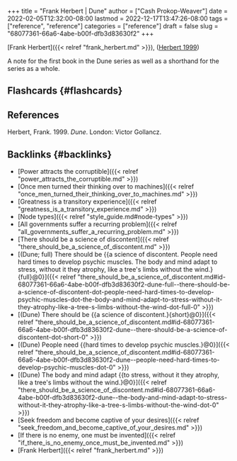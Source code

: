 +++
title = "Frank Herbert | Dune"
author = ["Cash Prokop-Weaver"]
date = 2022-02-05T12:32:00-08:00
lastmod = 2022-12-17T13:47:26-08:00
tags = ["reference", "reference"]
categories = ["reference"]
draft = false
slug = "68077361-66a6-4abe-b00f-dfb3d83630f2"
+++

[Frank Herbert]({{< relref "frank_herbert.md" >}}), (<a href="#citeproc_bib_item_1">Herbert 1999</a>)

A note for the first book in the Dune series as well as a shorthand for the series as a whole.


## Flashcards {#flashcards}

## References

<style>.csl-entry{text-indent: -1.5em; margin-left: 1.5em;}</style><div class="csl-bib-body">
  <div class="csl-entry"><a id="citeproc_bib_item_1"></a>Herbert, Frank. 1999. <i>Dune</i>. London: Victor Gollancz.</div>
</div>


## Backlinks {#backlinks}

-   [Power attracts the corruptible]({{< relref "power_attracts_the_corruptible.md" >}})
-   [Once men turned their thinking over to machines]({{< relref "once_men_turned_their_thinking_over_to_machines.md" >}})
-   [Greatness is a transitory experience]({{< relref "greatness_is_a_transitory_experience.md" >}})
-   [Node types]({{< relref "style_guide.md#node-types" >}})
-   [All governments suffer a recurring problem]({{< relref "all_governments_suffer_a_recurring_problem.md" >}})
-   [There should be a science of discontent]({{< relref "there_should_be_a_science_of_discontent.md" >}})
-   [(Dune; full) There should be {{a science of discontent. People need hard times to develop psychic muscles. The body and mind adapt to stress, without it they atrophy, like a tree's limbs without the wind.}{full}@0}]({{< relref "there_should_be_a_science_of_discontent.md#id-68077361-66a6-4abe-b00f-dfb3d83630f2-dune-full--there-should-be-a-science-of-discontent-dot-people-need-hard-times-to-develop-psychic-muscles-dot-the-body-and-mind-adapt-to-stress-without-it-they-atrophy-like-a-tree-s-limbs-without-the-wind-dot-full-0" >}})
-   [(Dune) There should be {{a science of discontent.}{short}@0}]({{< relref "there_should_be_a_science_of_discontent.md#id-68077361-66a6-4abe-b00f-dfb3d83630f2-dune--there-should-be-a-science-of-discontent-dot-short-0" >}})
-   [(Dune) People need {{hard times to develop psychic muscles.}@0}]({{< relref "there_should_be_a_science_of_discontent.md#id-68077361-66a6-4abe-b00f-dfb3d83630f2-dune--people-need-hard-times-to-develop-psychic-muscles-dot-0" >}})
-   [(Dune) The body and mind adapt {{to stress, without it they atrophy, like a tree's limbs without the wind.}@0}]({{< relref "there_should_be_a_science_of_discontent.md#id-68077361-66a6-4abe-b00f-dfb3d83630f2-dune--the-body-and-mind-adapt-to-stress-without-it-they-atrophy-like-a-tree-s-limbs-without-the-wind-dot-0" >}})
-   [Seek freedom and become captive of your desires]({{< relref "seek_freedom_and_become_captive_of_your_desires.md" >}})
-   [If there is no enemy, one must be invented]({{< relref "if_there_is_no_enemy_once_must_be_invented.md" >}})
-   [Frank Herbert]({{< relref "frank_herbert.md" >}})

